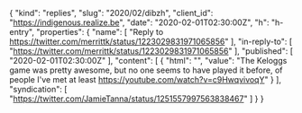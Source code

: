 {
  "kind": "replies",
  "slug": "2020/02/dibzh",
  "client_id": "https://indigenous.realize.be",
  "date": "2020-02-01T02:30:00Z",
  "h": "h-entry",
  "properties": {
    "name": [
      "Reply to https://twitter.com/merrittk/status/1223029831971065856"
    ],
    "in-reply-to": [
      "https://twitter.com/merrittk/status/1223029831971065856"
    ],
    "published": [
      "2020-02-01T02:30:00Z"
    ],
    "content": [
      {
        "html": "",
        "value": "The Keloggs game was pretty awesome, but no one seems to have played it before, of people I've met at least https://youtube.com/watch?v=c9HwqvivoqY"
      }
    ],
    "syndication": [
      "https://twitter.com/JamieTanna/status/1251557997563838467"
    ]
  }
}
